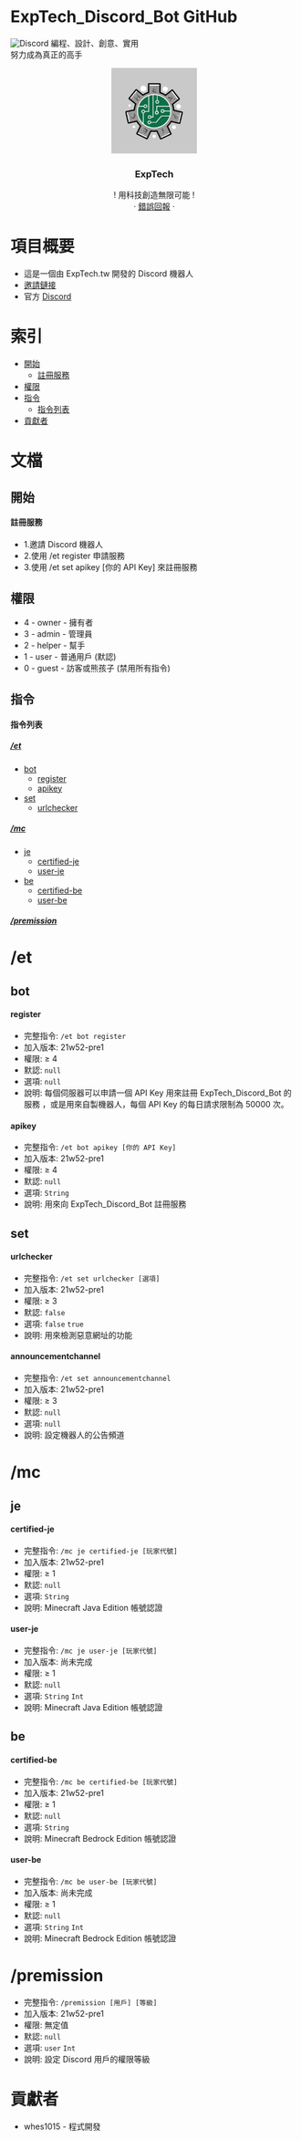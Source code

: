 # ExpTech_Discord_Bot GitHub
<img alt="Discord" src="https://img.shields.io/discord/857181425908318218">
編程、設計、創意、實用
<br>
努力成為真正的高手
<br />
<p align="center">
  <a href="https://github.com/ExpTech-tw/Example/">
    <img src="image/ExpTech.png" alt="ExpTech" width="150" height="150">
  </a>
  <h3 align="center">ExpTech</h3>
  <p align="center">
    ! 用科技創造無限可能 !
    <br />
    ·
    <a href="https://github.com/ExpTech-tw/Example/issues">錯誤回報</a>
    ·
  </p>
</p>

# 項目概要
* 這是一個由 ExpTech.tw 開發的 Discord 機器人
* [邀請鏈接]( https://reurl.cc/Xloo6D)
* 官方 [Discord](https://discord.gg/rkPu3msUf3)

# 索引
- [開始](#開始)
  - [註冊服務](#註冊服務)
- [權限](#權限)
- [指令](#指令)
  - [指令列表](#指令列表)
- [貢獻者](#貢獻者)

# 文檔
## 開始
#### 註冊服務
* 1.邀請 Discord 機器人
* 2.使用 /et register 申請服務
* 3.使用 /et set apikey [你的 API Key] 來註冊服務

## 權限
- 4 - owner - 擁有者
- 3 - admin - 管理員
- 2 - helper - 幫手
- 1 - user - 普通用戶 (默認)
- 0 - guest - 訪客或熊孩子 (禁用所有指令)

## 指令
#### 指令列表
##### [/et](#et)
- [bot](#bot)
  - [register](#register)
  - [apikey](#apikey)
- [set](#set)
  - [urlchecker](#urlchecker)
##### [/mc](#mc)
- [je](#je)
  - [certified-je](#certified-je)
  - [user-je](#user-je)
- [be](#be)
  - [certified-be](#certified-be)
  - [user-be](#user-be)
##### [/premission](#premission)

# /et
## bot
#### register 
- 完整指令: ```/et bot register```
- 加入版本: 21w52-pre1
- 權限: ≥ 4
- 默認: ```null```
- 選項: ```null```
- 說明: 每個伺服器可以申請一個 API Key 用來註冊 ExpTech_Discord_Bot 的服務
，或是用來自製機器人，每個 API Key 的每日請求限制為 50000 次。

#### apikey
- 完整指令: ```/et bot apikey [你的 API Key]```
- 加入版本: 21w52-pre1
- 權限: ≥ 4
- 默認: ```null```
- 選項: ```String```
- 說明: 用來向 ExpTech_Discord_Bot 註冊服務

## set
#### urlchecker
- 完整指令: ```/et set urlchecker [選項]```
- 加入版本: 21w52-pre1
- 權限: ≥ 3
- 默認: ```false```
- 選項: ```false``` ```true```
- 說明: 用來檢測惡意網址的功能

#### announcementchannel
- 完整指令: ```/et set announcementchannel```
- 加入版本: 21w52-pre1
- 權限: ≥ 3
- 默認: ```null```
- 選項: ```null```
- 說明: 設定機器人的公告頻道

# /mc
## je
#### certified-je
- 完整指令: ```/mc je certified-je [玩家代號]```
- 加入版本: 21w52-pre1
- 權限: ≥ 1
- 默認: ```null```
- 選項: ```String```
- 說明: Minecraft Java Edition 帳號認證

#### user-je
- 完整指令: ```/mc je user-je [玩家代號]```
- 加入版本: 尚未完成
- 權限: ≥ 1
- 默認: ```null```
- 選項: ```String``` ```Int```
- 說明: Minecraft Java Edition 帳號認證

## be
#### certified-be
- 完整指令: ```/mc be certified-be [玩家代號]```
- 加入版本: 21w52-pre1
- 權限: ≥ 1
- 默認: ```null```
- 選項: ```String```
- 說明: Minecraft Bedrock Edition 帳號認證

#### user-be
- 完整指令: ```/mc be user-be [玩家代號]```
- 加入版本: 尚未完成
- 權限: ≥ 1
- 默認: ```null```
- 選項: ```String``` ```Int```
- 說明: Minecraft Bedrock Edition 帳號認證

# /premission
- 完整指令: ```/premission [用戶] [等級]```
- 加入版本: 21w52-pre1
- 權限: 無定值
- 默認: ```null```
- 選項: ```user``` ```Int```
- 說明: 設定 Discord 用戶的權限等級

# 貢獻者
* whes1015 - 程式開發
